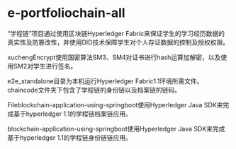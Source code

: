 # e-portfoliochain-all
“学程链”项目通过使用区块链Hyperledger Fabric来保证学生的学习经历数据的真实性及防篡改性，并使用DID技术保障学生对个人存证数据的控制及授权权限。

xuchengEncrypt使用国密算法SM3、SM4对证书进行hash运算加解密，以及使用SM2对学生进行签名。

e2e_standalone目录为本机运行Hyperledger Fabric1.1环境所需文件。chaincode文件夹下包含了学程链的身份链以及档案链的链码。

Fileblockchain-application-using-springboot使用Hyperledger Java SDK来完成基于hyperledger 1.1的学程链档案链应用。

blockchain-application-using-springboot使用Hyperledger Java SDK来完成基于hyperledger 1.1的学程链身份链链应用。


